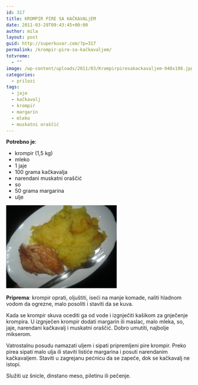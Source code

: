 ```yaml
---
id: 317
title: KROMPIR PIRE SA KAČKAVALjEM
date: 2011-03-29T09:43:45+00:00
author: mila
layout: post
guid: http://superkuvar.com/?p=317
permalink: /krompir-pire-sa-kačkavaljem/
totvreme:
  - ""
image: /wp-content/uploads/2011/03/Krompirpiresakackavaljem-940x198.jpg
categories:
  - prilozi
tags:
  - jaje
  - kačkavalj
  - krompir
  - margarin
  - mleko
  - muskatni oraščić
---
```

**Potrebno je**:

  * krompir (1,5 kg)
  * mleko
  * 1 jaje
  * 100 grama kačkavalja
  * narendani muskatni oraščić
  * so
  * 50 grama margarina
  * ulje

[<img class="alignnone size-medium wp-image-6040" src="/wp-content/uploads/2011/03/Krompirpiresakackavaljem-300x225.jpg" alt="Krompirpiresakackavaljem" width="300" height="225" />](/wp-content/uploads/2011/03/Krompirpiresakackavaljem-e1376894338511.jpg)

**Priprema**: krompir oprati, oljuštiti, iseći na manje komade, naliti hladnom vodom da ogrezne, malo posoliti i staviti da se kuva.

Kada se krompir skuva ocediti ga od vode i izgnječiti kašikom za gnječenje krompira. U izgnječen krompir dodati margarin ili maslac, malo mleka, so, jaje, narendani kačkavalj i  muskatni oraščić. Dobro umutiti, najbolje mikserom.

Vatrostalnu posudu namazati uljem i sipati pripremljeni pire krompir. Preko pirea sipati malo ulja ili staviti listiće margarina i posuti narendanim kačkavaljem. Staviti u zagrejanu pećnicu da se zapeče, dok se kačkavalj ne istopi.

Služiti uz šnicle, dinstano meso, piletinu ili pečenje.